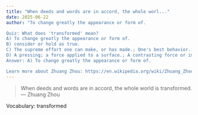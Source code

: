 ```yaml
---
title: "When deeds and words are in accord, the whole worl..."
date: 2025-06-22
author: "To change greatly the appearance or form of.

Quiz: What does 'transformed' mean?
A) To change greatly the appearance or form of.
B) consider or hold as true.
C) The supreme effort one can make, or has made.; One's best behavior.
D) A pressing; a force applied to a surface.; A contrasting force or impulse of any kind
Answer: A) To change greatly the appearance or form of.

Learn more about Zhuang Zhou: https://en.wikipedia.org/wiki/Zhuang_Zhou"
---
```


> When deeds and words are in accord, the whole world is transformed. — Zhuang Zhou

Vocabulary: transformed
